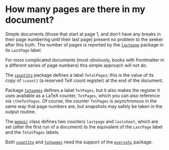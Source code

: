 # How many pages are there in my document?

Simple documents (those that start at page 1, and don't have any
breaks in their page numbering until their last page) present no
problem to the seeker after this truth.  The number of pages is
reported by the [`lastpage`](http://ctan.org/pkg/lastpage) package in its `LastPage` label.

For more complicated documents (most obviously, books with frontmatter
in a different series of page numbers) this simple approach will not
do.

The [`count1to`](http://ctan.org/pkg/count1to) package defines a label `TotalPages`; this is
the value of its copy of `\count1` (a reserved TeX count
register) at the end of the document.

Package [`totpages`](http://ctan.org/pkg/totpages) defines a label `TotPages`, but it also
makes the register it uses available as a LaTeX counter,
`TotPages`, which you can also reference via `\theTotPages`.  Of
course, the counter `TotPages` is asynchronous in the same way that
page numbers are, but snapshots may safely be taken in the output
routine.

The [`memoir`](http://ctan.org/pkg/memoir) class defines two counters `lastpage` and
`lastsheet`, which are set (after the first run of a document)
to the equivalent of the `LastPage` label and the
`TotalPages` labels.

Both [`count1to`](http://ctan.org/pkg/count1to) and [`totpages`](http://ctan.org/pkg/totpages) need the support of
the [`everyshi`](http://ctan.org/pkg/everyshi) package.

